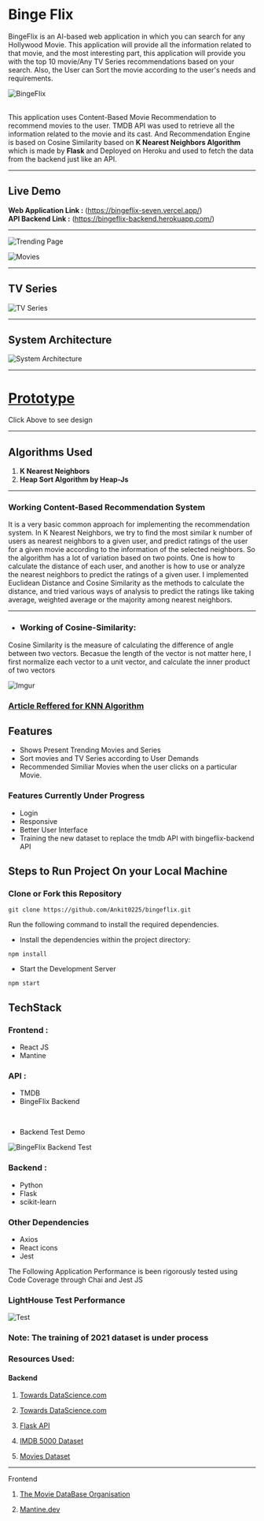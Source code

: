 
# Binge Flix

BingeFlix is an AI-based web application in which you can search for any Hollywood Movie. This application will provide all the information related to that movie, and the most interesting part, this application will provide you with the top 10 movie/Any TV Series recommendations based on your search. Also, the User can Sort the movie according to the user's needs and requirements.
<br>

![BingeFlix](https://cdn.discordapp.com/attachments/889884346301964348/980171554535137331/logo.png)

<br>
This application uses Content-Based Movie Recommendation to recommend movies to the user. TMDB API was used to retrieve all the information related to the movie and its cast. And Recommendation Engine is based on Cosine Similarity based on
<b> K Nearest Neighbors Algorithm </b> which is made by <b>
Flask </b> and Deployed on Heroku and used to fetch the data from the backend just like an API.

<br>

-----
## Live Demo 

<b>Web Application Link :</b> (https://bingeflix-seven.vercel.app/)
<br>
<b>API Backend Link :</b> (https://bingeflix-backend.herokuapp.com/)

-----
![Trending Page](https://cdn.discordapp.com/attachments/926055068271251467/980163620082155600/unknown.png)

![Movies](https://cdn.discordapp.com/attachments/926055068271251467/980164721212817428/unknown.png)

-------

## TV Series
![TV Series](https://cdn.discordapp.com/attachments/926055068271251467/980165029171200000/unknown.png)

-----------

## System Architecture

![System Architecture](https://cdn.discordapp.com/attachments/796397516643368961/980373711725142016/Group_76.jpg)

--------
# [Prototype](https://www.figma.com/proto/Dt8RVdVk9s6BHbshuW1I5C/Movie-Recommender?node-id=53%3A96&scaling=scale-down&page-id=0%3A1&starting-point-node-id=53%3A96)


Click Above to see design

--------
## Algorithms Used

1. <b> K Nearest Neighbors </b>
2. <b> Heap Sort Algorithm by Heap-Js </b>

------
### Working Content-Based Recommendation System

It is a very basic common approach for implementing the recommendation system. In K Nearest Neighbors, we try to find the most similar k number of users as nearest neighbors to a given user, and predict ratings of the user for a given movie according to the information of the selected neighbors. So the algorithm has a lot of variation based on two points. One is how to calculate the distance of each user, and another is how to use or analyze the nearest neighbors to predict the ratings of a given user. I implemented Euclidean Distance and Cosine Similarity as the methods to calculate the distance, and tried various ways of analysis to predict the ratings like taking average, weighted average or the majority among nearest neighbors.

-----------------------------------

- ### Working of Cosine-Similarity:

 Cosine Similarity is the measure of calculating the difference of angle between two vectors. Becasue the length of the vector is not matter here, I first normalize each vector to a unit vector, and calculate the inner product of two vectors

![Imgur](https://i.imgur.com/4HFOKJt.png)


 ### [Article Reffered for KNN Algorithm](https://cs.carleton.edu/cs_comps/0910/netflixprize/final_results/knn/index.html)


<!-- ## Sorting Algorithm

Using Heap Sort the movies and TV Series get sort within no time using Heap-JS -->
## Features

- Shows Present Trending Movies and Series
- Sort movies and TV Series according to User Demands
- Recommended Similiar Movies when the user clicks on a particular Movie.
### Features Currently Under Progress

- Login 
- Responsive
- Better User Interface
- Training the new dataset to replace the tmdb API with bingeflix-backend API 

## Steps to Run Project On your Local Machine
### Clone or Fork this Repository

```
git clone https://github.com/Ankit0225/bingeflix.git
```

Run the following command to install the required dependencies.
 
- Install the dependencies within the project directory:
```
npm install
```
- Start the Development Server
```
npm start
```

## TechStack

### <b>Frontend</b> :
 - React JS
 - Mantine 

### <b>API</b> : 
 - TMDB
 - BingeFlix Backend
 <br>

 - Backend Test Demo

![BingeFlix Backend Test](https://cdn.discordapp.com/attachments/796397516643368961/980362812704571432/unknown.png)

### <b>Backend</b> :
 - Python
 - Flask
 - scikit-learn

### Other Dependencies
 - Axios
 - React icons
 - Jest 


The Following Application Performance is been rigorously tested
using Code Coverage through Chai and Jest JS  
### LightHouse Test Performance 

![Test](https://cdn.discordapp.com/attachments/912221791592796190/980214843938336838/unknown.png)

### Note: The training of 2021 dataset is under process

### Resources Used:

#### Backend


1. [Towards DataScience.com](https://towardsdatascience.com/how-to-build-from-scratch-a-content-based-movie-recommender-with-natural-language-processing-25ad400eb243)

2. [Towards DataScience.com](https://towardsdatascience.com/build-a-movie-recommendation-engine-backend-api-in-5-minutes-part-2-851b840bc26d)

3. [Flask API](https://towardsdatascience.com/creating-restful-apis-using-flask-and-python-655bad51b24#:~:text=A%20Comprehensive%20Guide%20for%20building%20Web%20APIs%20with%20Flask&text=Flask%20is%20a%20widely,scale%20up%20to%20complex%20applications)

4. [IMDB 5000 Dataset](https://www.kaggle.com/carolzhangdc/imdb-5000-movie-dataset)
5. [Movies Dataset](https://www.kaggle.com/rounakbanik/the-movies-dataset)

-----------------------------------------------------------

Frontend

1. [The Movie DataBase Organisation](https://www.themoviedb.org/)

2. [Mantine.dev](https://mantine.dev/)
